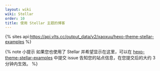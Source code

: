 ```yaml
---
layout: wiki
wiki: Stellar
order: 10
title: 使用 Stellar 主题的博客
---
```


{% sites api:https://api.vlts.cc/output_data/v2/xaoxuu/hexo-theme-stellar-examples %}

{% note 小提示 如果您也使用了 Stellar 并希望显示在这里，可以在 [hexo-theme-stellar-examples](https://github.com/xaoxuu/hexo-theme-stellar-examples/issues) 中提交 issue 告知您的站点信息，在您提交后的大约 3 分钟内生效。 %}
